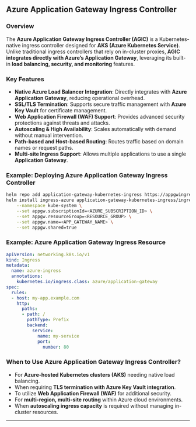 
## **Azure Application Gateway Ingress Controller**

### **Overview**
The **Azure Application Gateway Ingress Controller (AGIC)** is a Kubernetes-native ingress controller designed for **AKS (Azure Kubernetes Service)**. Unlike traditional ingress controllers that rely on in-cluster proxies, **AGIC integrates directly with Azure’s Application Gateway**, leveraging its built-in **load balancing, security, and monitoring** features.

### **Key Features**
- **Native Azure Load Balancer Integration**: Directly integrates with **Azure Application Gateway**, reducing operational overhead.
- **SSL/TLS Termination**: Supports secure traffic management with **Azure Key Vault** for certificate management.
- **Web Application Firewall (WAF) Support**: Provides advanced security protections against threats and attacks.
- **Autoscaling & High Availability**: Scales automatically with demand without manual intervention.
- **Path-based and Host-based Routing**: Routes traffic based on domain names or request paths.
- **Multi-site Ingress Support**: Allows multiple applications to use a single **Application Gateway**.

### **Example: Deploying Azure Application Gateway Ingress Controller**
```bash
helm repo add application-gateway-kubernetes-ingress https://appgwingress.blob.core.windows.net/ingress-azure-helm-packages/
helm install ingress-azure application-gateway-kubernetes-ingress/ingress-azure \
    --namespace kube-system \
    --set appgw.subscriptionId=<AZURE_SUBSCRIPTION_ID> \
    --set appgw.resourceGroup=<RESOURCE_GROUP> \
    --set appgw.name=<APP_GATEWAY_NAME> \
    --set appgw.shared=true
```

### **Example: Azure Application Gateway Ingress Resource**
```yaml
apiVersion: networking.k8s.io/v1
kind: Ingress
metadata:
  name: azure-ingress
  annotations:
    kubernetes.io/ingress.class: azure/application-gateway
spec:
  rules:
  - host: my-app.example.com
    http:
      paths:
      - path: /
        pathType: Prefix
        backend:
          service:
            name: my-service
            port:
              number: 80
```

### **When to Use Azure Application Gateway Ingress Controller?**
- For **Azure-hosted Kubernetes clusters (AKS)** needing native load balancing.
- When requiring **TLS termination with Azure Key Vault integration**.
- To utilize **Web Application Firewall (WAF)** for additional security.
- For **multi-region, multi-site routing** within Azure cloud environments.
- When **autoscaling ingress capacity** is required without managing in-cluster resources.

---
